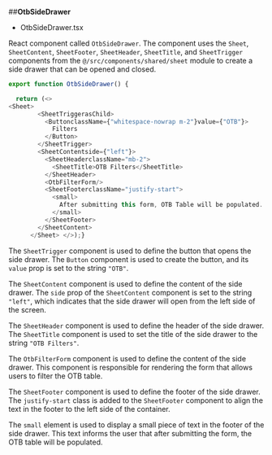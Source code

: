##**OtbSideDrawer**

- OtbSideDrawer.tsx

React component called `OtbSideDrawer`. The component uses the `Sheet`, `SheetContent`, `SheetFooter`, `SheetHeader`, `SheetTitle`, and `SheetTrigger` components from the `@/src/components/shared/sheet` module to create a side drawer that can be opened and closed.
```typescript
export function OtbSideDrawer() {

  return (<>
<Sheet>
        <SheetTriggerasChild>
          <ButtonclassName={"whitespace-nowrap m-2"}value={"OTB"}>
            Filters
          </Button>
        </SheetTrigger>
        <SheetContentside={"left"}>
          <SheetHeaderclassName="mb-2">
            <SheetTitle>OTB Filters</SheetTitle>
          </SheetHeader>
          <OtbFilterForm/>
          <SheetFooterclassName="justify-start">
            <small>
              After submitting this form, OTB Table will be populated.
            </small>
          </SheetFooter>
        </SheetContent>
      </Sheet> </>);}
```
The `SheetTrigger` component is used to define the button that opens the side drawer. The `Button` component is used to create the button, and its `value` prop is set to the string `"OTB"`.

The `SheetContent` component is used to define the content of the side drawer. The `side` prop of the `SheetContent` component is set to the string `"left"`, which indicates that the side drawer will open from the left side of the screen.

The `SheetHeader` component is used to define the header of the side drawer. The `SheetTitle` component is used to set the title of the side drawer to the string `"OTB Filters"`.

The `OtbFilterForm` component is used to define the content of the side drawer. This component is responsible for rendering the form that allows users to filter the OTB table.

The `SheetFooter` component is used to define the footer of the side drawer. The `justify-start` class is added to the `SheetFooter` component to align the text in the footer to the left side of the container.

The `small` element is used to display a small piece of text in the footer of the side drawer. This text informs the user that after submitting the form, the OTB table will be populated.
